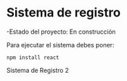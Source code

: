 <h1> Sistema de registro </h1>

-Estado del proyecto: En construcción

Para ejecutar el sistema debes poner:

```npm install react```

Sistema de Registro 2
